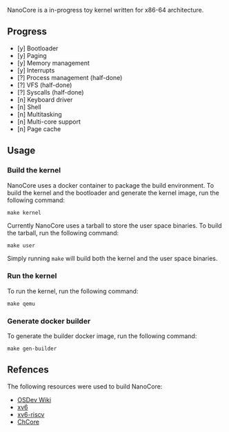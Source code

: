NanoCore is a in-progress toy kernel written for x86-64 architecture.

## Progress

- [y] Bootloader
- [y] Paging
- [y] Memory management
- [y] Interrupts
- [?] Process management (half-done)
- [?] VFS (half-done)
- [?] Syscalls (half-done) 
- [n] Keyboard driver
- [n] Shell
- [n] Multitasking
- [n] Multi-core support
- [n] Page cache

## Usage

### Build the kernel

NanoCore uses a docker container to package the build environment.
To build the kernel and the bootloader and generate the kernel image, run the following command:
```
make kernel
```

Currently NanoCore uses a tarball to store the user space binaries. To build the tarball, run the following command:
```
make user
```

Simply running `make` will build both the kernel and the user space binaries.

### Run the kernel

To run the kernel, run the following command:
```
make qemu
```

### Generate docker builder

To generate the builder docker image, run the following command:
```
make gen-builder
```

## Refences

The following resources were used to build NanoCore:

- [OSDev Wiki](https://wiki.osdev.org/Main_Page)
- [xv6](https://github.com/mit-pdos/xv6-public)
- [xv6-riscv](https://github.com/mit-pdos/xv6-riscv)
- [ChCore](https://gitee.com/ipads-lab/chcore-lab)
